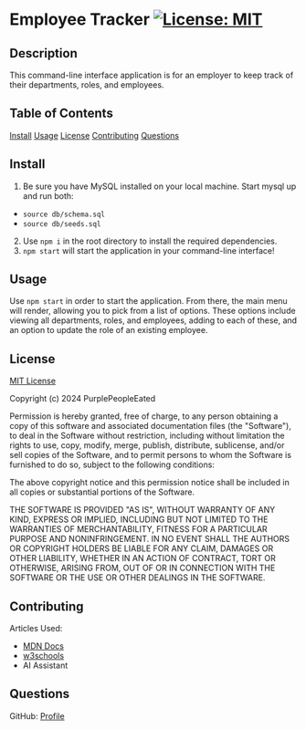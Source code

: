 # Employee Tracker [![License: MIT](https://img.shields.io/badge/License-MIT-yellow.svg)](https://opensource.org/licenses/MIT)

## Description

This command-line interface application is for an employer to keep track of their departments, roles, and employees.

## Table of Contents
[Install](#install)
[Usage](#usage)
[License](#license)
[Contributing](#contributing)
[Questions](#questions)

## Install

1. Be sure you have MySQL installed on your local machine. Start mysql up and run both:
  - `source db/schema.sql`
  - `source db/seeds.sql`
2. Use `npm i` in the root directory to install the required dependencies.
3. `npm start` will start the application in your command-line interface!

## Usage

Use `npm start` in order to start the application. From there, the main menu will render, allowing you to pick from a list of options. These options include viewing all departments, roles, and employees, adding to each of these, and an option to update the role of an existing employee.

## License
[MIT License](https://opensource.org/license/mit/)

Copyright (c) 2024 PurplePeopleEated

Permission is hereby granted, free of charge, to any person obtaining a copy
of this software and associated documentation files (the "Software"), to deal
in the Software without restriction, including without limitation the rights
to use, copy, modify, merge, publish, distribute, sublicense, and/or sell
copies of the Software, and to permit persons to whom the Software is
furnished to do so, subject to the following conditions:

The above copyright notice and this permission notice shall be included in all
copies or substantial portions of the Software.

THE SOFTWARE IS PROVIDED "AS IS", WITHOUT WARRANTY OF ANY KIND, EXPRESS OR
IMPLIED, INCLUDING BUT NOT LIMITED TO THE WARRANTIES OF MERCHANTABILITY,
FITNESS FOR A PARTICULAR PURPOSE AND NONINFRINGEMENT. IN NO EVENT SHALL THE
AUTHORS OR COPYRIGHT HOLDERS BE LIABLE FOR ANY CLAIM, DAMAGES OR OTHER
LIABILITY, WHETHER IN AN ACTION OF CONTRACT, TORT OR OTHERWISE, ARISING FROM,
OUT OF OR IN CONNECTION WITH THE SOFTWARE OR THE USE OR OTHER DEALINGS IN THE
SOFTWARE.

## Contributing

Articles Used:
- [MDN Docs](https://developer.mozilla.org/)
- [w3schools](https://www.w3schools.com/)
- AI Assistant

## Questions

GitHub: [Profile](https://github.com/PurplePeopleEated)